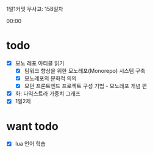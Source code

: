 1일1커밋 무사고: 158일차

00:00

# todo

- [x] 모노 레포 아티클 읽기
  - [x] 팀워크 향상을 위한 모노레포(Monorepo) 시스템 구축
  - [x] 모노레포의 문화적 의의
  - [x] 모던 프론트엔드 프로젝트 구성 기법 - 모노레포 개념 편
- [x] 화: 다익스트라 가중치 그래프
- [x] 1일2제

# want todo

- [x] lua 언어 학습

